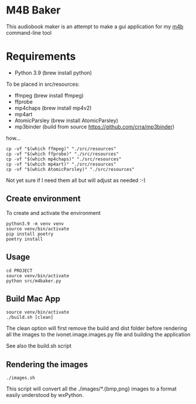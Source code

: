 # M4B Baker

This audiobook maker is an attempt to make a gui application for my
[m4b](https://github.com/IvoNet/docker-mediatools/blob/master/bin/m4b) command-line tool

# Requirements

- Python 3.9 (brew install python)

To be placed in src/resources:

- ffmpeg (brew install ffmpeg)
- ffprobe
- mp4chaps (brew install mp4v2)
- mp4art
- AtomicParsley (brew install AtomicParsley)
- mp3binder (build from source https://github.com/crra/mp3binder)

how...

```shell
cp -vf "$(which ffmpeg)" "./src/resources"
cp -vf "$(which ffprobe)" "./src/resources"
cp -vf "$(which mp4chaps)" "./src/resources"
cp -vf "$(which mp4art)" "./src/resources"
cp -vf "$(which AtomicParsley)" "./src/resources"
```

Not yet sure if I need them all but will adjust as needed :-)

## Create environment

To create and activate the environment

```shell
python3.9 -m venv venv
source venv/bin/activate
pip install poetry 
poetry install
```

## Usage

```shell
cd PROJECT
source venv/bin/activate
python src/m4baker.py
```

## Build Mac App

```shell
source venv/bin/activate
./build.sh [clean]
```

The clean option will first remove the build and dist folder before rendering all the images to the
ivonet.image.images.py file and building the application

See also the build.sh script

## Rendering the images

```shell
./images.sh
```

This script will convert all the ./images/*.{bmp,png} images to a format easily understood by wxPython.
